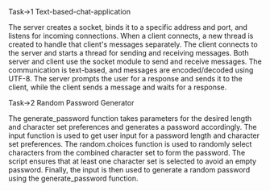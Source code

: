Task->1  Text-based-chat-application

The server creates a socket, binds it to a specific address and port, and listens for incoming connections. When a client connects, a new thread is created to handle that client's messages separately. The client connects to the server and starts a thread for sending and receiving messages. Both server and client use the socket module to send and receive messages. The communication is text-based, and messages are encoded/decoded using UTF-8. The server prompts the user for a response and sends it to the client, while the client sends a message and waits for a response.

Task->2 Random Password Generator

The generate_password function takes parameters for the desired length and character set preferences and generates a password accordingly. The input function is used to get user input for a password length and character set preferences. The random.choices function is used to randomly select characters from the combined character set to form the password. The script ensures that at least one character set is selected to avoid an empty password. Finally, the input is then used to generate a random password using the generate_password function.
